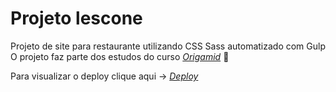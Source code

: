 # Projeto lescone
Projeto de site para restaurante utilizando CSS Sass automatizado com Gulp</br>
O projeto faz parte dos estudos do curso  _[Origamid](https://www.origamid.com/)_ :wolf: </br>

Para visualizar o deploy clique aqui -> _[Deploy](https://tamireshc.github.io/lescone/)_
